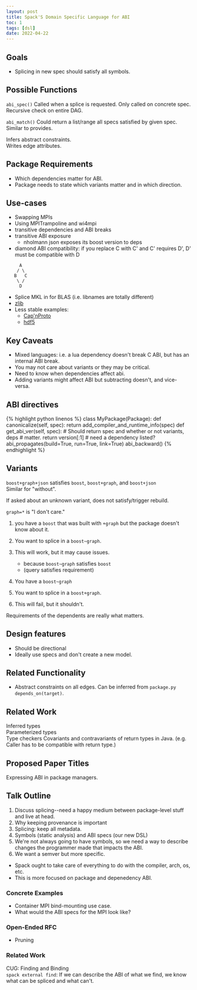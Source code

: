 ```yaml
---
layout: post
title: Spack'S Domain Specific Language for ABI
toc: 1
tags: [dsl]
date: 2022-04-22
---
```


## Goals

- Splicing in new spec should satisfy all symbols.

## Possible Functions

`abi_spec()` Called when a splice is requested. Only called on concrete spec. Recursive check on entire DAG.

`abi_match()` Could return a list/range all specs satisfied by given spec. Similar to provides.

Infers abstract constraints.  
Writes edge attributes.

## Package Requirements

- Which dependencies matter for ABI.
- Package needs to state which variants matter and in which direction.

## Use-cases

- Swapping MPIs
- Using MPITrampoline and wi4mpi
- transitive dependencies and ABI breaks
- transitive ABI exposure
  - nholmann json exposes its boost version to deps
- diamond ABI compatibility: if you replace C with C' and C' requires D', D'
must be compatible with D
```
     A
    / \
   B   C
    \ /
     D
```
- Splice MKL in for BLAS (i.e. libnames are totally different)
- [zlib](https://abi-laboratory.pro/?view=timeline&l=zlib)
- Less stable examples:
  - [Cap'nProto](https://abi-laboratory.pro/index.php?view=timeline&l=capnproto)
  - [hdf5](https://abi-laboratory.pro/index.php?view=timeline&l=hdf5)

## Key Caveats

- Mixed languages: i.e. a lua dependency doesn't break C ABI, but has an internal ABI break.
- You may not care about variants or they may be critical.
- Need to know when dependencies affect abi.
- Adding variants might affect ABI but subtracting doesn't, and vice-versa.

## ABI directives

{% highlight python linenos %}
class MyPackage(Package):
    def canonicalize(self, spec):
      return add_compiler_and_runtime_info(spec)
		def get_abi_ver(self, spec):
      # Should return spec and whether or not variants, deps
      # matter.
    	return version[:1]
    # need a dependency listed?
		abi_propagates(build=True, run=True, link=True)
		abi_backward()
{% endhighlight %}

## Variants

`boost+graph+json` satisfies `boost`, `boost+graph`, and `boost+json`  
Similar for "without".

If asked about an unknown variant, does not satisfy/trigger rebuild.

`graph=*` is "I don't care."

1. you have a `boost` that was built with `+graph` but the package doesn't know about it.
2. You want to splice in a `boost~graph`.
3. This will work, but it may cause issues.
    - because `boost~graph` satisfies `boost`
    - (query satisfies requirement)

1. You have a `boost~graph`
2. You want to splice in a `boost+graph`.
3. This will fail, but it shouldn't.

Requirements of the dependents are really what matters.

## Design features

- Should be directional
- Ideally use specs and don't create a new model.

## Related Functionality

- Abstract constraints on all edges. Can be inferred from `package.py` `depends_on(target)`.

## Related Work

Inferred types  
Parameterized types  
Type checkers
Covariants and contravariants of return types in Java. (e.g. Caller has to be compatible with return type.)

## Proposed Paper Titles

Expressing ABI in package managers.  

## Talk Outline

1. Discuss splicing--need a happy medium between package-level stuff and live at head.
2. Why keeping provenance is important
3. Splicing: keep all metadata.
4. Symbols (static analysis) and ABI specs (our new DSL)
5. We're not always going to have symbols, so we need a way to describe changes
the programmer made that impacts the ABI.
6. We want a semver but more specific.

- Spack ought to take care of everything to do with the compiler, arch, os, etc.
- This is more focused on package and depenedency ABI.

### Concrete Examples

- Container MPI bind-mounting use case.
- What would the ABI specs for the MPI look like?

### Open-Ended RFC

- Pruning

### Related Work

CUG: Finding and Binding  
`spack external find`: If we can describe the ABI of what we find, we know
what can be spliced and what can't.

